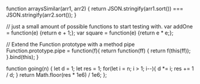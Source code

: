 function arraysSimilar(arr1, arr2) {
  return JSON.stringify(arr1.sort()) === JSON.stringify(arr2.sort());
}

// just a small amount of possible functions to start testing with.
var addOne = function(e) {return e + 1;};
var square = function(e) {return e * e;};

// Extend the Function prototype with a method pipe
Function.prototype.pipe = function(f){
  return function(ff) {
    return f(this(ff));
  }.bind(this);
}


function going(n) {
  let d = 1;
  let res = 1;
   for(let i = n; i > 1; i--){
   d *= i;
   res += 1 / d;
   }
   return Math.floor(res * 1e6) / 1e6;
};